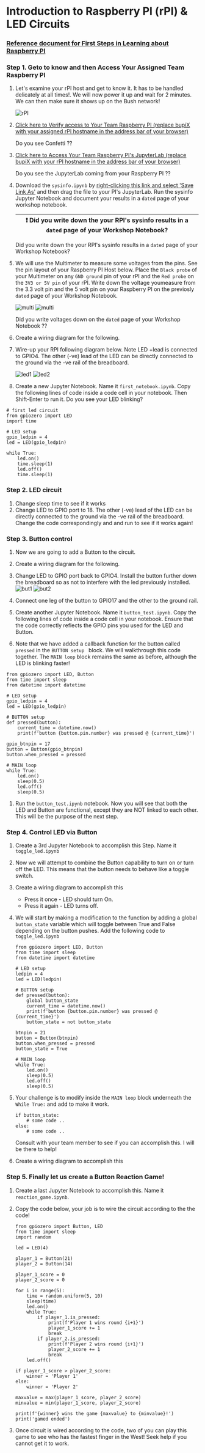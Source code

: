 # Introduction to Raspberry PI (rPI) & LED Circuits

### [Reference document for First Steps in Learning about Raspberry PI](Bush_RPI_PYTHON_ROBOTICS.pdf)

### Step 1. Geto to know and then Access Your Assigned Team Raspberry PI

1. Let's examine your rPI host and get to know it. It has to be handled delicately at all times!. We will now power it up and wait for 2 minutes. We can then make sure it shows up on the Bush network!

    ![rPI](rPI.png)

1. [Click here to Verify access to Your Team Raspberry PI  (replace bupiX with your assigned  rPI hostname in the address bar of your browser)](http://bupiX.bush.edu)

    Do you see Confetti ?? 

1. [Click here to Access Your Team Raspberry PI's JupyterLab (replace bupiX with your rPI hostname in the address bar of your browser)](http://bupiX.bush.edu:8081)
 
    Do you see the JupyterLab coming from your Raspberry PI ??

1. Download the ```sysinfo.ipynb``` by [right-clicking this link and select 'Save Link As'](sysinfo.ipynb) and then drag the file to your PI's JupyterLab. Run the sysinfo Jupyter Notebook and document your results in a ```dated``` page of your workshop notebook.

    | :exclamation:  Did you write down the your RPI's sysinfo results in a ```dated``` page of your Workshop Notebook?   |
    |-----------------------------------------|


    Did you write down the your RPI's sysinfo results in a ```dated``` page of your Workshop Notebook?

1. We will use the Multimeter to measure some voltages from the pins. See the pin layout of your Raspberry PI Host below. Place the ```Black probe``` of your Multimeter on any ```GND ground``` pin of your rPI and the ```Red probe``` on the ```3V3 or 5V pin``` of your rPI. Write down the voltage youmeasure from the 3.3 volt pin and the 5 volt pin on your Raspberry PI on the previosly ```dated``` page of your Workshop Notebook. 


    ![multi](multimeter.png)
    ![multi](gpio.png)

    Did you write voltages down on the ```dated``` page of your Workshop Notebook ??

1. Create a wiring diagram for the following. 
1. Wire-up your RPI following diagram below. Note LED +lead is connected to GPIO4. The other (-ve) lead of the LED can be directly connected to the ground via the -ve rail of the breadboard.

    ![led1](circ1_led.png)
    ![led2](circ1_led_pic.png)

1. Create a new Jupyter Notebook. Name it ```first_notebook.ipynb```. Copy the following lines of code inside a code cell in your notebook. Then Shift-Enter to run it. Do you see your LED blinking?


````
# first led circuit
from gpiozero import LED
import time

# LED setup
gpio_ledpin = 4
led = LED(gpio_ledpin)

while True:
    led.on()
    time.sleep(1)
    led.off()
    time.sleep(1)
````

### Step 2. LED circuit
1. Change sleep time to see if it works
2. Change LED to GPIO port to 18. The other (-ve) lead of the LED can be directly connected to the ground via the -ve rail of the breadboard. Change the code correspondingly and and run to see if it works again!

### Step 3. Button control
1. Now we are going to add a Button to the circuit.
1. Create a wiring diagram for the following. 
1. Change LED to GPIO port back to GPIO4. Install the button further down the breadboard so as not to interfere with the led previously installed.
![but1](circ2_button.png)
![but2](circ2_button_pic.png)

1.  Connect one leg of the button to GPIO17 and the other to the ground rail.

1. Create another Jupyter Notebook.  Name it ```button_test.ipynb```. Copy the following lines of code inside a code cell in your notebook. Ensure that the code correctly reflects the GPIO pins you used for the LED and Button.

1. Note that we have added a callback function for the button called ```pressed``` in the ```BUTTON setup ``` block. We will walkthrough this code together.  The ```MAIN loop``` block remains the same as before, although the LED is blinking faster!

````
from gpiozero import LED, Button
from time import sleep
from datetime import datetime

# LED setup
gpio_ledpin = 4
led = LED(gpio_ledpin)

# BUTTON setup
def pressed(button):
    current_time = datetime.now()
    print(f'button {button.pin.number} was pressed @ {current_time}')
    
gpio_btnpin = 17
button = Button(gpio_btnpin)
button.when_pressed = pressed

# MAIN loop
while True:
    led.on()
    sleep(0.5)
    led.off()
    sleep(0.5)

````

1. Run the ```button_test.ipynb``` notebook.  Now you will see that both the LED and Button are functional, except they are NOT linked to each other.  This will be the purpose of the next step.

### Step 4. Control LED via Button
1. Create a 3rd Jupyter Notebook to accomplish this Step. Name it ```toggle_led.ipynb```

1. Now we will attempt to combine the Button capability to turn on or turn off the LED. This means that the button needs to behave like a toggle switch. 

1. Create a wiring diagram to accomplish this

    * Press it once - LED should turn On.
    * Press it again - LED turns off.  

1. We will start by making a modification to the function by adding a global ```button_state``` variable which will toggle between True and False depending on the button pushes. Add the following code to ```toggle_led.ipynb```
    ````
    from gpiozero import LED, Button
    from time import sleep
    from datetime import datetime

    # LED setup
    ledpin = 4
    led = LED(ledpin)

    # BUTTON setup
    def pressed(button):
        global button_state
        current_time = datetime.now()
        print(f'button {button.pin.number} was pressed @ {current_time}')
        button_state = not button_state

    btnpin = 21
    button = Button(btnpin)
    button.when_pressed = pressed
    button_state = True

    # MAIN loop
    while True:
        led.on()
        sleep(0.5)
        led.off()
        sleep(0.5)
    ````
1. Your challenge is to modify inside the ```MAIN loop``` block underneath the ```While True:``` and add to make it work.

    ````
    if button_state:
        # some code ..
    else:
        # some code ..
    ````

    Consult with your team member to see if you can accomplish this.  I will be there to help!

1. Create a wiring diagram to accomplish this

### Step 5. Finally let us create a Button Reaction Game!

1. Create a last Jupyter Notebook to accomplish this.  Name it ```reaction_game.ipynb```.

1. Copy the code below, your job is to wire the circuit according to the the code!

    ````
    from gpiozero import Button, LED
    from time import sleep
    import random

    led = LED(4)

    player_1 = Button(21)
    player_2 = Button(14)

    player_1_score = 0
    player_2_score = 0

    for i in range(5):
        time = random.uniform(5, 10)
        sleep(time)
        led.on()    
        while True:
            if player_1.is_pressed:
                print(f'Player 1 wins round {i+1}')
                player_1_score += 1
                break
            if player_2.is_pressed:
                print(f'Player 2 wins round {i+1}')
                player_2_score += 1
                break
        led.off()

    if player_1_score > player_2_score:
        winner = 'Player 1'
    else:
        winner = 'Player 2'
        
    maxvalue = max(player_1_score, player_2_score)
    minvalue = min(player_1_score, player_2_score)

    print(f'{winner} wins the game {maxvalue} to {minvalue}!')
    print('gamed ended')
    ````

1. Once circuit is wired according to the code, two of you can play this game to see who has the fastest finger in the West! Seek help if you cannot get it to work.